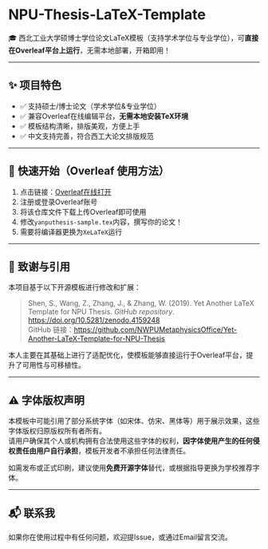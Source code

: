 # NPU-Thesis-LaTeX-Template

🎓 西北工业大学硕博士学位论文LaTeX模板（支持学术学位与专业学位），可**直接在Overleaf平台上运行**，无需本地部署，开箱即用！

---

## ✨ 项目特色

- ✅ 支持硕士/博士论文（学术学位&专业学位）
- ✅ 兼容Overleaf在线编辑平台，**无需本地安装TeX环境**
- ✅ 模板结构清晰，排版美观，方便上手
- ✅ 中文支持完善，符合西工大论文排版规范

---

## 🚀 快速开始（Overleaf 使用方法）

1. 点击链接：[Overleaf在线打开](https://www.overleaf.com/)
2. 注册或登录Overleaf账号
3. 将该仓库文件下载上传Overleaf即可使用
4. 修改`yanputhesis-sample.tex`内容，撰写你的论文！
5. 需要将编译器更换为`XeLaTeX`运行

---

## 📎 致谢与引用

本项目基于以下开源模板进行修改和扩展：

> Shen, S., Wang, Z., Zhang, J., & Zhang, W. (2019). Yet Another LaTeX Template for NPU Thesis. *GitHub repository*. https://doi.org/10.5281/zenodo.4159248  
> GitHub 链接：https://github.com/NWPUMetaphysicsOffice/Yet-Another-LaTeX-Template-for-NPU-Thesis

本人主要在其基础上进行了适配优化，使模板能够直接运行于Overleaf平台，提升了可用性与可移植性。

---

## ⚠️ 字体版权声明

本模板中可能引用了部分系统字体（如宋体、仿宋、黑体等）用于展示效果，这些字体版权归原版权所有者所有。  
请用户确保其个人或机构拥有合法使用这些字体的权利，**因字体使用产生的任何侵权责任由用户自行承担**，模板开发者不承担任何法律责任。

如需发布或正式印刷，建议使用**免费开源字体**替代，或根据指导更换为学校推荐字体。

---


## 📬 联系我

如果你在使用过程中有任何问题，欢迎提Issue，或通过Email留言交流。